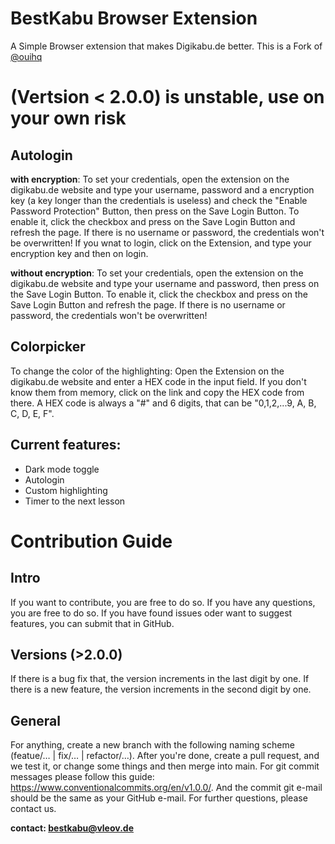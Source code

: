 # BestKabu Browser Extension
A Simple Browser extension that makes Digikabu.de better. This is a Fork of [@ouihq](https://github.com/ouihq/betterKabu)

# (Vertsion < 2.0.0) is unstable, use on your own risk

## Autologin
**with encryption**:
To set your credentials, open the extension on the digikabu.de website and type your username, password and a encryption key (a key longer than the credentials is useless) and check the "Enable Password Protection" Button, then press on the Save Login Button. To enable it, click the checkbox and press on the Save Login Button and refresh the page. If there is no username or password, the credentials won't be overwritten! If you wnat to login, click on the Extension, and type your encryption key and then on login.

**without encryption**:
To set your credentials, open the extension on the digikabu.de website and type your username and password, then press on the Save Login Button. To enable it, click the checkbox and press on the Save Login Button and refresh the page. If there is no username or password, the credentials won't be overwritten!

## Colorpicker
To change the color of the highlighting: Open the Extension on the digikabu.de website and enter a HEX code in the input field. If you don't know them from memory, click on the link and copy the HEX code from there. A HEX code is always a "#" and 6 digits, that can be "0,1,2,...9, A, B, C, D, E, F".

## Current features:
- Dark mode toggle
- Autologin
- Custom highlighting
- Timer to the next lesson

# Contribution Guide

## Intro

If you want to contribute, you are free to do so. If you have any questions, you are free to do so. If you have found issues oder want to suggest features, you can submit that in GitHub.

## Versions (>2.0.0) 

If there is a bug fix that, the version increments in the last digit by one. If there is a new feature, the version increments in the second digit by one.

## General

For anything, create a new branch with the following naming scheme (featue/…  |  fix/…   | refactor/…). After you're done, create a pull request, and we test it, or change some things and then merge into main. For git commit messages please follow this guide: https://www.conventionalcommits.org/en/v1.0.0/. And the commit git e-mail should be the same as your GitHub e-mail. For further questions, please contact us.


**contact: bestkabu@vleov.de**
